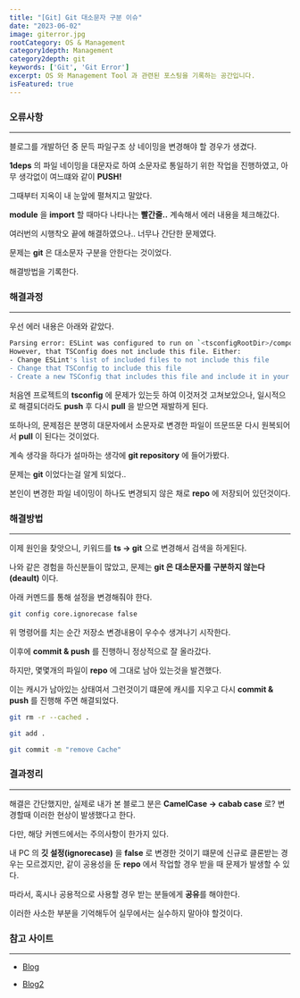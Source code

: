 ```yaml
---
title: "[Git] Git 대소문자 구분 이슈"
date: "2023-06-02"
image: giterror.jpg
rootCategory: OS & Management
category1depth: Management
category2depth: git
keywords: ['Git', 'Git Error']
excerpt: OS 와 Management Tool 과 관련된 포스팅을 기록하는 공간입니다.
isFeatured: true
---
```



### 오류사항

---

블로그를 개발하던 중 문득 파일구조 상 네이밍을 변경해야 할 경우가 생겼다.

**1deps** 의 파일 네이밍을 대문자로 하여 소문자로 통일하기 위한 작업을 진행하였고, 아무 생각없이 여느떄와 같이 **PUSH!**

그때부터 지옥이 내 눈앞에 펼쳐지고 말았다.

**module** 을 **import** 할 때마다 나타나는 **빨간줄..** 계속해서 에러 내용을 체크해갔다.

여러번의 시행착오 끝에 해결하였으나.. 너무나 간단한 문제였다.

문제는 **git** 은 대소문자 구분을 안한다는 것이었다.

해결방법을 기록한다.

### 해결과정

---

우선 에러 내용은 아래와 같았다.

```bash
Parsing error: ESLint was configured to run on `<tsconfigRootDir>/component/TestComponent.cy.ts` using `parserOptions.project`: <tsconfigRootDir>/../../../../../../users/tduke/desktop/dev/blog/cypress/tsconfig.json
However, that TSConfig does not include this file. Either:
- Change ESLint's list of included files to not include this file
- Change that TSConfig to include this file
- Create a new TSConfig that includes this file and include it in your parserOptions.project
```
처음엔 프로젝트의 **tsconfig** 에 문제가 있는듯 하여 이것저것 고쳐보았으나, 일시적으로 해결되더라도 **push** 후 다시 **pull** 을 받으면 재발하게 된다.

또하나의, 문제점은 분명히 대문자에서 소문자로 변경한 파일이 뜨문뜨문 다시 원복되어서 **pull** 이 된다는 것이었다.

계속 생각을 하다가 설마하는 생각에 **git repository** 에 들어가봤다.

문제는 **git** 이었다는걸 알게 되었다..

본인이 변경한 파일 네이밍이 하나도 변경되지 않은 채로 **repo** 에 저장되어 있던것이다.

### 해결방법

---

이제 원인을 찾앗으니, 키워드를 **ts -> git** 으로 변경해서 검색을 하게된다.

나와 같은 경험을 하신분들이 많았고, 문제는 **git 은 대소문자를 구분하지 않는다(deault)** 이다.

아래 커멘드를 통해 설정을 변경해줘야 한다.

```bash
git config core.ignorecase false
```
위 명령어를 치는 순간 저장소 변경내용이 우수수 생겨나기 시작한다.

이후에 **commit & push** 를 진행하니 정상적으로 잘 올라갔다.

하지만, 몇몇개의 파일이 **repo** 에 그대로 남아 있는것을 발견했다.

이는 캐시가 남아있는 상태여서 그런것이기 떄문에 캐시를 지우고 다시 **commit & push** 를 진행해 주면 해결되었다.

```bash
git rm -r --cached .

git add .

git commit -m "remove Cache"
```

### 결과정리

---

해결은 간단했지만, 실제로 내가 본 블로그 분은 **CamelCase -> cabab case** 로? 변경할때 이러한 현상이 발생했다고 한다.

다만, 해당 커멘드에서는 주의사항이 한가지 있다.

내 PC 의 **깃 설정(ignorecase)** 을 **false** 로 변경한 것이기 떄문에 신규로 클론받는 경우는 모르겠지만, 같이 공용성을 둔 **repo** 에서 작업할 경우 받을 때 문제가 발생할 수 있다.

따라서, 혹시나 공용적으로 사용할 경우 받는 분들에게 **공유**를 해야한다.

이러한 사소한 부분을 기억해두어 실무에서는 실수하지 말아야 할것이다.

### 참고 사이트
---

- [Blog](https://papababo.tistory.com/entry/git-%EC%9D%80-%ED%8F%B4%EB%8D%94%ED%8C%8C%EC%9D%BC%EB%AA%85%EC%9D%98-%EB%8C%80%EC%86%8C%EB%AC%B8%EC%9E%90%EB%A5%BC-%EA%B0%9C%EB%AC%B4%EC%8B%9C%ED%95%9C%EB%8B%A4-%EA%B7%B8%EB%9F%BC-%EC%9A%B0%EC%A7%B8)

- [Blog2](https://kangdanne.tistory.com/148)